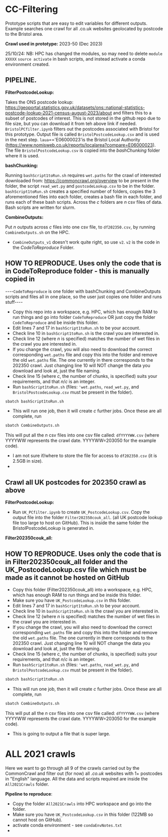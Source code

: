 # CC-Filtering
Prototype scripts that are easy to edit variables for different outputs. Example searches one crawl for all .co.uk websites geolocated by postcode to the Bristol area. 

**Crawl used in prototype:** 2023-50 (Dec 2023)

25/10/24: NB: HPC has changed the modules, so may need to delete
`module XXXXX`
`source activate`
in bash scripts, and instead activate a conda environment created.

## **PIPELINE.**

**FilterPostcodeLookup:**

Takes the ONS postcode lookup: https://geoportal.statistics.gov.uk/datasets/ons::national-statistics-postcode-lookup-2021-census-august-2023/about and filters this to a subset of postcodes of interest. This is not stored in the github repo due to file size, but you can download it from teh above link if needed. `BristolPCfilter.ipynb` filters out the postcodes associated with Bristol for this prototype. Output file is called `BristolPostcodeLookup.csv` and is used in the next step. `laua`=='E06000023'is the Bristol Local Authority (https://www.nomisweb.co.uk/reports/localarea?compare=E06000023). The file `BristolPostcodeLookup.csv` is copied into the *bashChunking* folder where it is used. 


**bashChunking:**

Running `bashScript1toRun.sh` requires `wet.paths` for the crawl of interested downloaded from: https://commoncrawl.org/overview to be present in the folder, the script `read_wet.py` and `postcodeLookup.csv` to be in the folder. `bashScript1toRun.sh` creates a specified number of folders, copies the 3 aforementioned files into each folder, creates a bash file in each folder, and runs each of these bash scripts. Across the $c$ folders are $n$ csv files of data. Bash scripts are written for slurm. 

**CombineOutputs:**

Put $n$ outputs across $c$ files into one csv file, to `df202350.csv`, by running `CombineOutputs.sh` on the HPC. 
* `CombineOutputs_v1` doesn't work quite right, so use `v2`. `v2` is the code in the *CodeToReproduce* Folder. 

## **HOW TO REPRODUCE. Uses only the code that is in CodeToReproduce folder - this is manually copied in**
----`CodeToReproduce` is one folder with bashChunking and CombineOutputs scripts and files all in one place, so the user just copies one folder and runs stuff----

* Copy this repo into a workspace, e.g. HPC, which has enough RAM to run things and go into folder `CodeToReproduce` OR just copy the folder `CodeToReproduce` and be inside this folder.
* Edit lines 7 and 17 in `bashScript1toRun.sh` to be your account.
* Check line 10 in `bashScript1toRun.sh` is the crawl you are interested in.
* Check line 12 (where $n$ is specified) matches the number of wet files in the crawl you are interested in.
* If you change the crawl, you will also need to download the correct corresponding `wet.paths` file and copy this into the folder and remove the old `wet.paths` file. The one currently in there corresponds to the 202350 crawl. Just changing line 10 will NOT change the data you download and look at, just the file naming.
* Check line 15 (where $c$, the number of chunks, is specified) suits your requirements, and that $n/c$ is an integer. 
* Run `bashScript1toRun.sh` (files: `'wet.paths`, `read_wet.py`, and `BristolPostcodeLookup.csv` must be present in the folder).
``` bash
sbatch bashScript1toRun.sh
```
* This will run one job, then it will create $c$ further jobs. Once these are all complete, run
``` bash
sbatch CombineOutputs.sh
```
This will put all the $n$ csv files into one csv file called: `dfYYYYWW.csv` (where YYYYWW represents the crawl date. YYYYWW=203050 for the example code).
* I am not sure if/where to store the file for access to `df202350.csv` (it is 2.5GB in size).
* 

## Crawl all UK postcodes for 202350 crawl as above

**FilterPostcodeLookup:**
* Run `UK_PCfilter.ipynb` to create `UK_PostcodeLookup.csv`. Copy the output file into the folder `Filter202350couk_all`. (all UK postcode lookup file too large to host on GitHub). This is inside the same folder the BristolPostcodeLookup is generated in.

**Filter202350couk_all:**
## **HOW TO REPRODUCE. Uses only the code that is in Filter202350couk_all folder and the UK_PostcodeLookup.csv file which must be made as it cannot be hosted on GitHub**

* Copy this folder (Filter202350couk_all) into a workspace, e.g. HPC, which has enough RAM to run things and be inside this folder.
* Make sure you have `UK_PostcodeLookup.csv` in this folder. 
* Edit lines 7 and 17 in `bashScript1toRun.sh` to be your account.
* Check line 10 in `bashScript1toRun.sh` is the crawl you are interested in.
* Check line 12 (where $n$ is specified) matches the number of wet files in the crawl you are interested in.
* If you change the crawl, you will also need to download the correct corresponding `wet.paths` file and copy this into the folder and remove the old `wet.paths` file. The one currently in there corresponds to the 202350 crawl. Just changing line 10 will NOT change the data you download and look at, just the file naming.
* Check line 15 (where $c$, the number of chunks, is specified) suits your requirements, and that $n/c$ is an integer. 
* Run `bashScript1toRun.sh` (files: `'wet.paths`, `read_wet.py`, and `BristolPostcodeLookup.csv` must be present in the folder).
``` bash
sbatch bashScript1toRun.sh
```
* This will run one job, then it will create $c$ further jobs. Once these are all complete, run
``` bash
sbatch CombineOutputs.sh
```
This will put all the $n$ csv files into one csv file called: `dfYYYYWW.csv` (where YYYYWW represents the crawl date. YYYYWW=203050 for the example code).
* This is going to output a file that is super large.

# ALL 2021 crawls 
Here we want to go through all 9 of the crawls carried out by the CommonCrawl and filter out (for now) all *.co.uk* websites with 1+ postcodes in "English" language. All the data and scripts required are inside the `All2021Crawls` folder. 

**Pipeline to reproduce**:
* Copy the folder `All2021Crawls` into HPC workspace and go into the folder.
* Make sure you have `UK_PostcodeLookup.csv` in this folder (122MB so cannot host on GitHub).
* activate conda environment - see `condaEnvNotes.txt`
* 


